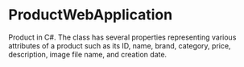 # ProductWebApplication
Product in C#. The class has several properties representing various attributes of a product such as its ID, name, brand, category, price, description, image file name, and creation date.
